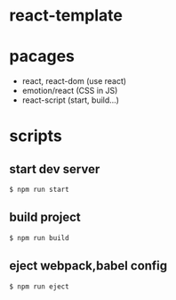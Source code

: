 # react-template

# pacages

- react, react-dom (use react)
- emotion/react (CSS in JS)
- react-script (start, build...)

# scripts

## start dev server

```bash
$ npm run start
```

## build project

```bash
$ npm run build
```

## eject webpack,babel config

```bash
$ npm run eject
```